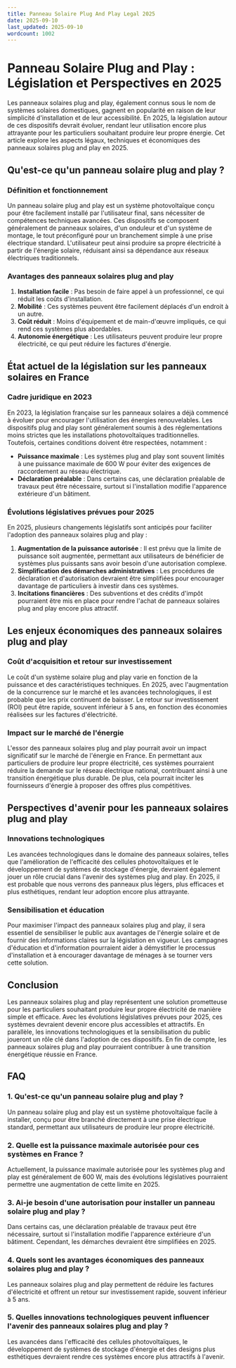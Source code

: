 ```yaml
---
title: Panneau Solaire Plug And Play Legal 2025
date: 2025-09-10
last_updated: 2025-09-10
wordcount: 1002
---
```


# Panneau Solaire Plug and Play : Législation et Perspectives en 2025

Les panneaux solaires plug and play, également connus sous le nom de systèmes solaires domestiques, gagnent en popularité en raison de leur simplicité d'installation et de leur accessibilité. En 2025, la législation autour de ces dispositifs devrait évoluer, rendant leur utilisation encore plus attrayante pour les particuliers souhaitant produire leur propre énergie. Cet article explore les aspects légaux, techniques et économiques des panneaux solaires plug and play en 2025.

## Qu'est-ce qu'un panneau solaire plug and play ?

### Définition et fonctionnement

Un panneau solaire plug and play est un système photovoltaïque conçu pour être facilement installé par l'utilisateur final, sans nécessiter de compétences techniques avancées. Ces dispositifs se composent généralement de panneaux solaires, d'un onduleur et d'un système de montage, le tout préconfiguré pour un branchement simple à une prise électrique standard. L'utilisateur peut ainsi produire sa propre électricité à partir de l'énergie solaire, réduisant ainsi sa dépendance aux réseaux électriques traditionnels.

### Avantages des panneaux solaires plug and play

1. **Installation facile** : Pas besoin de faire appel à un professionnel, ce qui réduit les coûts d'installation.
2. **Mobilité** : Ces systèmes peuvent être facilement déplacés d'un endroit à un autre.
3. **Coût réduit** : Moins d'équipement et de main-d'œuvre impliqués, ce qui rend ces systèmes plus abordables.
4. **Autonomie énergétique** : Les utilisateurs peuvent produire leur propre électricité, ce qui peut réduire les factures d'énergie.

## État actuel de la législation sur les panneaux solaires en France

### Cadre juridique en 2023

En 2023, la législation française sur les panneaux solaires a déjà commencé à évoluer pour encourager l'utilisation des énergies renouvelables. Les dispositifs plug and play sont généralement soumis à des réglementations moins strictes que les installations photovoltaïques traditionnelles. Toutefois, certaines conditions doivent être respectées, notamment :

- **Puissance maximale** : Les systèmes plug and play sont souvent limités à une puissance maximale de 600 W pour éviter des exigences de raccordement au réseau électrique.
- **Déclaration préalable** : Dans certains cas, une déclaration préalable de travaux peut être nécessaire, surtout si l'installation modifie l'apparence extérieure d'un bâtiment.

### Évolutions législatives prévues pour 2025

En 2025, plusieurs changements législatifs sont anticipés pour faciliter l'adoption des panneaux solaires plug and play :

1. **Augmentation de la puissance autorisée** : Il est prévu que la limite de puissance soit augmentée, permettant aux utilisateurs de bénéficier de systèmes plus puissants sans avoir besoin d'une autorisation complexe.
2. **Simplification des démarches administratives** : Les procédures de déclaration et d'autorisation devraient être simplifiées pour encourager davantage de particuliers à investir dans ces systèmes.
3. **Incitations financières** : Des subventions et des crédits d'impôt pourraient être mis en place pour rendre l'achat de panneaux solaires plug and play encore plus attractif.

## Les enjeux économiques des panneaux solaires plug and play

### Coût d'acquisition et retour sur investissement

Le coût d'un système solaire plug and play varie en fonction de la puissance et des caractéristiques techniques. En 2025, avec l'augmentation de la concurrence sur le marché et les avancées technologiques, il est probable que les prix continuent de baisser. Le retour sur investissement (ROI) peut être rapide, souvent inférieur à 5 ans, en fonction des économies réalisées sur les factures d'électricité.

### Impact sur le marché de l'énergie

L'essor des panneaux solaires plug and play pourrait avoir un impact significatif sur le marché de l'énergie en France. En permettant aux particuliers de produire leur propre électricité, ces systèmes pourraient réduire la demande sur le réseau électrique national, contribuant ainsi à une transition énergétique plus durable. De plus, cela pourrait inciter les fournisseurs d'énergie à proposer des offres plus compétitives.

## Perspectives d'avenir pour les panneaux solaires plug and play

### Innovations technologiques

Les avancées technologiques dans le domaine des panneaux solaires, telles que l'amélioration de l'efficacité des cellules photovoltaïques et le développement de systèmes de stockage d'énergie, devraient également jouer un rôle crucial dans l'avenir des systèmes plug and play. En 2025, il est probable que nous verrons des panneaux plus légers, plus efficaces et plus esthétiques, rendant leur adoption encore plus attrayante.

### Sensibilisation et éducation

Pour maximiser l'impact des panneaux solaires plug and play, il sera essentiel de sensibiliser le public aux avantages de l'énergie solaire et de fournir des informations claires sur la législation en vigueur. Les campagnes d'éducation et d'information pourraient aider à démystifier le processus d'installation et à encourager davantage de ménages à se tourner vers cette solution.

## Conclusion

Les panneaux solaires plug and play représentent une solution prometteuse pour les particuliers souhaitant produire leur propre électricité de manière simple et efficace. Avec les évolutions législatives prévues pour 2025, ces systèmes devraient devenir encore plus accessibles et attractifs. En parallèle, les innovations technologiques et la sensibilisation du public joueront un rôle clé dans l'adoption de ces dispositifs. En fin de compte, les panneaux solaires plug and play pourraient contribuer à une transition énergétique réussie en France.

## FAQ

### 1. Qu'est-ce qu'un panneau solaire plug and play ?

Un panneau solaire plug and play est un système photovoltaïque facile à installer, conçu pour être branché directement à une prise électrique standard, permettant aux utilisateurs de produire leur propre électricité.

### 2. Quelle est la puissance maximale autorisée pour ces systèmes en France ?

Actuellement, la puissance maximale autorisée pour les systèmes plug and play est généralement de 600 W, mais des évolutions législatives pourraient permettre une augmentation de cette limite en 2025.

### 3. Ai-je besoin d'une autorisation pour installer un panneau solaire plug and play ?

Dans certains cas, une déclaration préalable de travaux peut être nécessaire, surtout si l'installation modifie l'apparence extérieure d'un bâtiment. Cependant, les démarches devraient être simplifiées en 2025.

### 4. Quels sont les avantages économiques des panneaux solaires plug and play ?

Les panneaux solaires plug and play permettent de réduire les factures d'électricité et offrent un retour sur investissement rapide, souvent inférieur à 5 ans.

### 5. Quelles innovations technologiques peuvent influencer l'avenir des panneaux solaires plug and play ?

Les avancées dans l'efficacité des cellules photovoltaïques, le développement de systèmes de stockage d'énergie et des designs plus esthétiques devraient rendre ces systèmes encore plus attractifs à l'avenir.
